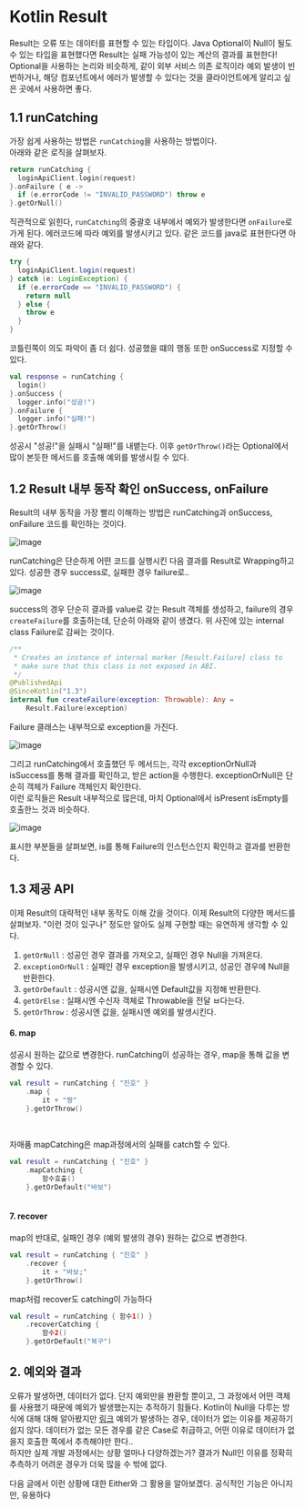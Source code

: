 # Kotlin Result

Result는 오류 또는 데이터를 표현할 수 있는 타입이다. Java Optional이 Null이 될도 수 있는 타입을 표현했다면 Result는 실패 가능성이 있는 계산의 결과를 표현한다! <br>
Optional을 사용하는 논리와 비슷하게, 같이 외부 서비스 의존 로직이라 예외 발생이 빈번하거나, 해당 컴포넌트에서 에러가 발생할 수 있다는 것을 클라이언트에게 알리고 싶은 곳에서 사용하면 좋다. <br>

## 1.1 runCatching
가장 쉽게 사용하는 방법은 `runCatching`을 사용하는 방법이다.  <br>
아래와 같은 로직을 살펴보자.

```kotlin
return runCatching {
  loginApiClient.login(request)
}.onFailure { e ->
  if (e.errorCode != "INVALID_PASSWORD") throw e
}.getOrNull()
```
직관적으로 읽힌다, `runCatching`의 중괄호 내부에서 예외가 발생한다면 `onFailure`로 가게 된다. 에러코드에 따라 예외를 발생시키고 있다. 같은 코드를 java로 표현한다면 아래와 같다.

```java
try {
  loginApiClient.login(request)
} catch (e: LoginException) {
  if (e.errorCode == "INVALID_PASSWORD") {
    return null
  } else {
    throw e
  }
}
```
코틀린쪽이 의도 파악이 좀 더 쉽다.
성공했을 떄의 행동 또한 onSuccess로 지정할 수 있다.

```kotlin
val response = runCatching {
  login()
}.onSuccess {
  logger.info("성공!")
}.onFailure {
  logger.info("실패!")
}.getOrThrow()
```

성공시 "성공!"을 실패시 "실패!"를 내뱉는다. 이후 `getOrThrow()`라는 Optional에서 많이 본듯한 메서드를 호출해 예외를 발생시킬 수 있다.

## 1.2 Result 내부 동작 확인 onSuccess, onFailure
Result의 내부 동작을 가장 빨리 이해하는 방법은 runCatching과 onSuccess, onFailure 코드를 확인하는 것이다.

![image](https://github.com/binary-ho/BaekjoonRecord/assets/71186266/f8caad46-5cae-4e0e-af88-110500bef5ff)

runCatching은 단순하게 어떤 코드를 실행시킨 다음 결과를 Result로 Wrapping하고 있다. 성공한 경우 success로, 실패한 경우 failure로..

![image](https://github.com/binary-ho/BaekjoonRecord/assets/71186266/c6c117b8-322f-4669-bcef-d2e6cb043f10)

success의 경우 단순히 결과를 value로 갖는 Result 객체를 생성하고, failure의 경우 `createFailure`를 호출하는데, 단순히 아래와 같이 생겼다. 위 사진에 있는 internal class Failure로 감싸는 것이다. <br>

```kotlin
/**
 * Creates an instance of internal marker [Result.Failure] class to
 * make sure that this class is not exposed in ABI.
 */
@PublishedApi
@SinceKotlin("1.3")
internal fun createFailure(exception: Throwable): Any =
    Result.Failure(exception)
```

Failure 클래스는 내부적으로 exception을 가진다. <br>

![image](https://github.com/binary-ho/BaekjoonRecord/assets/71186266/a731a20d-90c7-4213-a0b0-9eb3a62e6a7c)

그리고 runCatching에서 호출했던 두 메서드는, 각각 exceptionOrNull과 isSuccess를 통해 결과를 확인하고, 받은 action을 수행한다. exceptionOrNull은 단순히 객체가 Failure 객체인지 확인한다. <br>
이런 로직들은 Result 내부적으로 많은데, 마치 Optional에서 isPresent isEmpty를 호출한느 것과 비슷하다.

![image](https://github.com/binary-ho/BaekjoonRecord/assets/71186266/9c1a9a1e-38cf-414b-be6b-1f84d669f237)

표시한 부분들을 살펴보면, is를 통해 Failure의 인스턴스인지 확인하고 결과를 반환한다. <br>

## 1.3 제공 API
이제 Result의 대략적인 내부 동작도 이해 갔을 것이다. 이제 Result의 다양한 메서드를 살펴보자. "이런 것이 있구나" 정도만 알아도 실제 구현할 때는 유연하게 생각할 수 있다.

1. `getOrNull` : 성공인 경우 결과를 가져오고, 실패인 경우 Null을 가져온다.
2. `exceptionOrNull` : 실패인 경우 exception을 발생시키고, 성공인 경우에 Null을 반환한다.
3. `getOrDefault` : 성공시엔 값을, 실패시엔 Default값을 지정해 반환한다.
4. `getOrElse` : 실패시엔 수신자 객체로 Throwable을 전달 ㅂ다는다. 
5. `getOrThrow` : 성공시엔 값을, 실패시엔 예외를 발생시킨다.
#### 6. map
성공시 원하는 값으로 변경한다. runCatching이 성공하는 경우, map을 통해 값을 변경할 수 있다. 
```kotlin
val result = runCatching { "진호" }
    .map {
        it + "짱"
    }.getOrThrow()
```

<Br>

자매품 mapCatching은 map과정에서의 실패를 catch할 수 있다.
```kotlin
val result = runCatching { "진호" }
    .mapCatching {
        함수호출()
    }.getOrDefault("바보")
        
```



#### 7. recover
map의 반대로, 실패인 경우 (예외 발생의 경우) 원하는 값으로 변경한다.
```kotlin
val result = runCatching { "진호" }
    .recover {
        it + "바보;"
    }.getOrThrow()
```
map처럼 recover도 catching이 가능하다

```kotlin
val result = runCatching { 함수1() }
    .recoverCatching {
        함수2()
    }.getOrDefault("복구")
```

## 2. 예외와 결과
오류가 발생하면, 데이터가 없다. 단지 예외만을 봔환할 뿐이고, 그 과정에서 어떤 객체를 사용했기 때문에 예외가 발생했는지는 추적하기 힘들다.
Kotlin이 Null을 다루는 방식에 대해 대해 알아봤지만 [링크](https://github.com/10000-Bagger/free-topic-study/blob/jin/kotlin-1/jin/%5BKotlin%5D%20%EC%BD%94%ED%8B%80%EB%A6%B0%EA%B3%BC%20Null.md) 
예외가 발생하는 경우, 데이터가 없는 이유를 제공하기 쉽지 않다.
데이터가 없는 모든 경우를 같은 Case로 취급하고, 어떤 이유로 데이터가 없을지 호출한 쪽에서 추측해야만 한다.. <br>
하지만 실제 개발 과정에서는 상황 얼마나 다양하겠는가? 결과가 Null인 이유를 정확히 추측하기 어려운 경우가 더욱 많을 수 밖에 없다. <br>

다음 글에서 이런 상황에 대한 Either와 그 활용을 알아보겠다. 공식적인 기능은 아니지만, 유용하다
